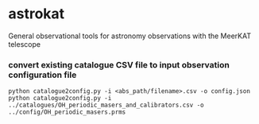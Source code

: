 # astrokat
General observational tools for astronomy observations with the MeerKAT telescope


### convert existing catalogue CSV file to input observation configuration file
```python catalogue2config.py -i <abs_path/filename>.csv -o config.json```   
```python catalogue2config.py -i ../catalogues/OH_periodic_masers_and_calibrators.csv -o ../config/OH_periodic_masers.prms```

